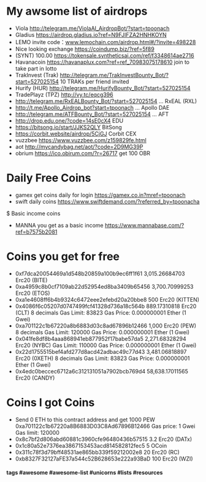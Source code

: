 

# My awsome list of airdrops
* Viola http://telegram.me/ViolaAI_AirdropBot/?start=tpoonach
* Gladius https://airdrop.gladius.io?ref=N9FJIFZA2HNHKOYN
* LEMO invite code：www.lemochain.com/airdrop.html#/?invite=498228
* Nice looking exchange https://coindump.biz/?ref=5f89
* (SYNT) 100.00 https://tokensale.syntheticsai.com/ref/f3348614ae2716
* Havanacoin https://havanaplux.com?ref=ref_70983075178610 join to take part in lotto
* TrakInvest  (Trak) http://telegram.me/TrakInvestBounty_Bot/?start=527025154  10 TRAKs per friend invited
* Hurify  (HUR) http://telegram.me/HurifyBounty_Bot/?start=527025154
* TradePlayz  (TPZ) http://vy.tc/eqcg396
* http://telegram.me/RxEALBounty_Bot/?start=527025154 … RxEAL  (RXL) 
* http://t.me/Apollo_Airdrop_bot?start=tpoonach … Apollo DAE
* http://telegram.me/ATFBounty_Bot/?start=527025154 …  AFT
* http://drop.edu.one/?code=14sE0cX4  EDU
* https://bitsong.io/start/JJKS2QLY  BitSong
* https://corbit.website/airdrop/5CjGJ  Corbit CEX
* vuzzbee https://www.vuzzbee.com/z159829fe.html
* aot http://mycandybag.net/aot/?code=2D9MG39P
* obrium https://ico.obirum.com/?r=26717 get 100 OBR

# Daily Free Coins
* gamex get coins daily for login https://gamex.co.in?mref=tpoonach
* swift daily coins https://www.swiftdemand.com/?referred_by=tpoonacha

$ Basic income coins
* MANNA you get as a basic income https://www.mannabase.com/?ref=b7575b2081

# Coins you get for free 

* 0xf7dca20054469a1d548b20859a100b9ec6ff1f61	    3,015.26684703	Erc20 (BITE)
* 0xa4959c8b0cf7109ab22d52954ed8ba3409b65456	    3,700.70999253	Erc20 (ETOS)
* 0xa1e4608ff6b4b9324c6472eee2efebd20a20bbe8	    500	Erc20 (KITTEN)
* 0x4086f6c05207d0747499fcf41328d736a18c564b	    889.17310818	Erc20 (CLT) 8 decimals  Gas Limit: 83823  Gas Price: 0.000000001 Ether (1 Gwei)
* 0xa701122c1b67220a8b6883d03c8ad67896b12466	    1,000	Erc20 (PEW) 8 decimals Gas Limit: 120000 Gas Price: 0.000000001 Ether (1 Gwei)
* 0x041fe8df8b4aaa868941eb877952f17babe57da5	    2,271.68328294	Erc20 (NYBC) Gas Limit: 110000  Gas Price: 0.000000001 Ether (1 Gwei)
* 0x22d1755515bef4afd277d8acd42adbac49c77d43	    3,481.06818897	Erc20 (0XETH) 8 decimals Gas Limit: 83823 Gas Price: 0.000000001 Ether (1 Gwei)
* 0x4edc0beccec6712a6c312131051a7902bcb769d4	    58,638.17011565	Erc20 (CANDY)

# Coins I got Coins
* Send 0 ETH to this contract address and get 1000 PEW 0xa701122c1b67220a8B6883D03C8Ad67896B12466 Gas price: 1 Gwei Gas limit: 120000
*	0x8c7bf2d806abd60881c3960cfe96480436b57515	  3.2	Erc20 (DATx)
*	0x1c80a52e7376ea3867153453acd814582812fec5	  5	 OCoin
* 0x311c78f3d79bff48531ae865bb339f59212002e8	  20	Erc20 (RC)
* 0xb8327F32127aFE37a544c52B628653e222a93BaD    100	Erc20 (WZI)

#### tags #awesome #awesome-list #unicorns #lists #resources

